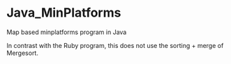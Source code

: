 # Java_MinPlatforms
Map based minplatforms program in Java

In contrast with the Ruby program, this does not use the sorting + merge of Mergesort.
